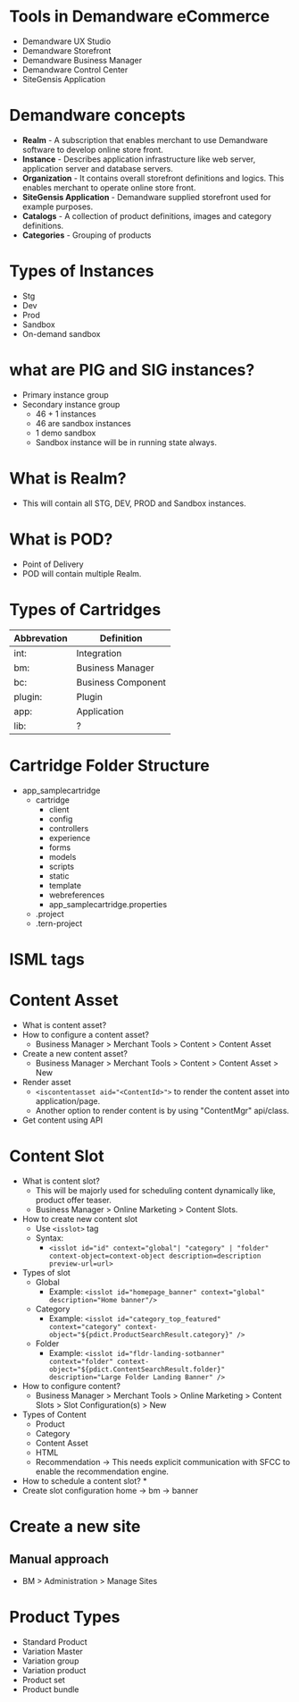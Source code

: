 # Tools in Demandware eCommerce
* Demandware UX Studio
* Demandware Storefront
* Demandware Business Manager
* Demandware Control Center
* SiteGensis Application

# Demandware concepts
* **Realm** - A subscription that enables merchant to use Demandware software to develop online store front.
* **Instance** - Describes application infrastructure like web server, application server and database servers.
* **Organization** - It contains overall storefront definitions and logics. This enables merchant to operate online store front.
* **SiteGensis Application** - Demandware supplied storefront used for example purposes.
* **Catalogs** - A collection of product definitions, images and category definitions.
* **Categories** - Grouping of products

# Types of Instances
* Stg
* Dev
* Prod
* Sandbox
* On-demand sandbox

# what are PIG and SIG instances?
* Primary instance group
* Secondary instance group
   * 46 + 1 instances
   * 46 are sandbox instances
   * 1 demo sandbox
   * Sandbox instance will be in running state always.

# What is Realm?
* This will contain all STG, DEV, PROD and Sandbox instances.

# What is POD?
* Point of Delivery
* POD will contain multiple Realm.

# Types of Cartridges
Abbrevation | Definition
------------|--------------------
int:        | Integration
bm:         | Business Manager
bc:         | Business Component
plugin:     | Plugin
app:        | Application
lib: | ?

# Cartridge Folder Structure
* app_samplecartridge
  * cartridge
    * client
    * config
    * controllers
    * experience
    * forms
    * models
    * scripts
    * static
    * template
    * webreferences
    * app_samplecartridge.properties
  * .project
  * .tern-project
# ISML tags

# Content Asset
* What is content asset?
* How to configure a content asset?
  * Business Manager > Merchant Tools > Content > Content Asset
* Create a new content asset?
  * Business Manager > Merchant Tools > Content > Content Asset > New
* Render asset
  * `<iscontentasset aid="<ContentId>">` to render the content asset into application/page.
  * Another option to render content is by using "ContentMgr" api/class.
* Get content using API
# Content Slot
* What is content slot?
  * This will be majorly used for scheduling content dynamically like, product offer teaser.
  * Business Manager > Online Marketing > Content Slots.
* How to create new content slot
  * Use `<isslot>` tag
  * Syntax:
    * `<isslot id="id" context="global"| "category" | "folder" context-object=context-object description=description preview-url=url>`
* Types of slot
  * Global
    * Example: `<isslot id="homepage_banner" context="global" description="Home banner"/>`
  * Category
    * Example: `<isslot id="category_top_featured" context="category" context-object="${pdict.ProductSearchResult.category}" />`
  * Folder
    * Example: `<isslot id="fldr-landing-sotbanner" context="folder" context-object="${pdict.ContentSearchResult.folder}" description="Large Folder Landing Banner" />`
* How to configure content?
  * Business Manager > Merchant Tools > Online Marketing > Content Slots > Slot Configuration(s) > New
* Types of Content
  * Product
  * Category
  * Content Asset
  * HTML
  * Recommendation -> This needs explicit communication with SFCC to enable the recommendation engine.
* How to schedule a content slot?
  * 
* Create slot configuration
home -> bm -> banner
# Create a new site
## Manual approach
* BM > Administration > Manage Sites 
# Product Types
* Standard Product
* Variation Master
* Variation group
* Variation product
* Product set
* Product bundle